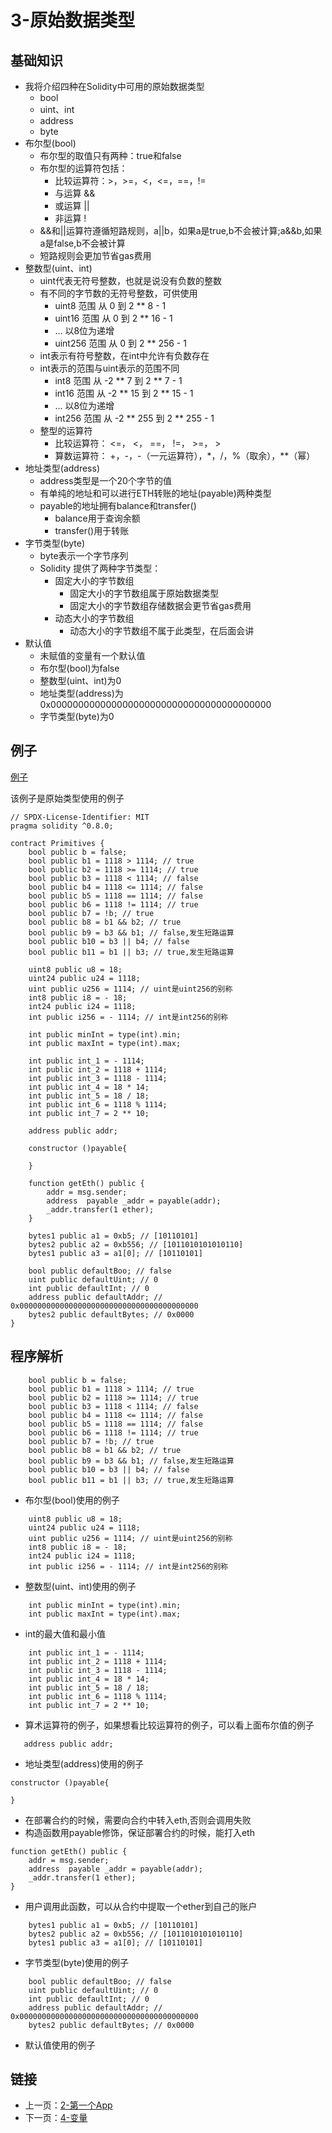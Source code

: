 # 3-原始数据类型

## 基础知识

* 我将介绍四种在Solidity中可用的原始数据类型
    * bool
    * uint、int
    * address
    * byte
* 布尔型(bool)
    * 布尔型的取值只有两种：true和false
    * 布尔型的运算符包括：
        * 比较运算符：>，>=，<，<=，==，!=
        * 与运算 &&
        * 或运算 ||
        * 非运算 !
    * &&和||运算符遵循短路规则，a||b，如果a是true,b不会被计算;a&&b,如果a是false,b不会被计算
    * 短路规则会更加节省gas费用
* 整数型(uint、int)
    * uint代表无符号整数，也就是说没有负数的整数
    * 有不同的字节数的无符号整数，可供使用
        * uint8 范围 从 0 到 2 ** 8 - 1
        * uint16 范围 从 0 到 2 ** 16 - 1
        * ... 以8位为递增
        * uint256 范围 从 0 到 2 ** 256 - 1
    * int表示有符号整数，在int中允许有负数存在
    * int表示的范围与uint表示的范围不同
        * int8 范围 从 -2 ** 7 到 2 ** 7 - 1
        * int16 范围 从 -2 ** 15 到 2 ** 15 - 1
        * ... 以8位为递增
        * int256 范围 从 -2 ** 255 到 2 ** 255 - 1
    * 整型的运算符
        * 比较运算符： <=， <， ==， !=， >=， >
        * 算数运算符： +，-，-（一元运算符），*，/，%（取余），**（幂）
* 地址类型(address)
    * address类型是一个20个字节的值
    * 有单纯的地址和可以进行ETH转账的地址(payable)两种类型
    * payable的地址拥有balance和transfer()
        * balance用于查询余额
        * transfer()用于转账
* 字节类型(byte)
    * byte表示一个字节序列
    * Solidity 提供了两种字节类型：
        * 固定大小的字节数组
            * 固定大小的字节数组属于原始数据类型
            * 固定大小的字节数组存储数据会更节省gas费用
        * 动态大小的字节数组
            * 动态大小的字节数组不属于此类型，在后面会讲
* 默认值
    * 未赋值的变量有一个默认值
    * 布尔型(bool)为false
    * 整数型(uint、int)为0
    * 地址类型(address)为0x0000000000000000000000000000000000000000
    * 字节类型(byte)为0

## 例子

[例子](../Primitives/Primitives.sol)

该例子是原始类型使用的例子

```solidity
// SPDX-License-Identifier: MIT
pragma solidity ^0.8.0;

contract Primitives {
    bool public b = false;
    bool public b1 = 1118 > 1114; // true
    bool public b2 = 1118 >= 1114; // true
    bool public b3 = 1118 < 1114; // false
    bool public b4 = 1118 <= 1114; // false
    bool public b5 = 1118 == 1114; // false
    bool public b6 = 1118 != 1114; // true
    bool public b7 = !b; // true
    bool public b8 = b1 && b2; // true
    bool public b9 = b3 && b1; // false,发生短路运算
    bool public b10 = b3 || b4; // false
    bool public b11 = b1 || b3; // true,发生短路运算

    uint8 public u8 = 18;
    uint24 public u24 = 1118;
    uint public u256 = 1114; // uint是uint256的别称
    int8 public i8 = - 18;
    int24 public i24 = 1118;
    int public i256 = - 1114; // int是int256的别称

    int public minInt = type(int).min;
    int public maxInt = type(int).max;

    int public int_1 = - 1114;
    int public int_2 = 1118 + 1114;
    int public int_3 = 1118 - 1114;
    int public int_4 = 18 * 14;
    int public int_5 = 18 / 18;
    int public int_6 = 1118 % 1114;
    int public int_7 = 2 ** 10;

    address public addr;

    constructor ()payable{

    }

    function getEth() public {
        addr = msg.sender;
        address  payable _addr = payable(addr);
        _addr.transfer(1 ether);
    }

    bytes1 public a1 = 0xb5; // [10110101]
    bytes2 public a2 = 0xb556; // [1011010101010110]
    bytes1 public a3 = a1[0]; // [10110101]

    bool public defaultBoo; // false
    uint public defaultUint; // 0
    int public defaultInt; // 0
    address public defaultAddr; // 0x0000000000000000000000000000000000000000
    bytes2 public defaultBytes; // 0x0000
}
```

## 程序解析

```solidity
    bool public b = false;
    bool public b1 = 1118 > 1114; // true
    bool public b2 = 1118 >= 1114; // true
    bool public b3 = 1118 < 1114; // false
    bool public b4 = 1118 <= 1114; // false
    bool public b5 = 1118 == 1114; // false
    bool public b6 = 1118 != 1114; // true
    bool public b7 = !b; // true
    bool public b8 = b1 && b2; // true
    bool public b9 = b3 && b1; // false,发生短路运算
    bool public b10 = b3 || b4; // false
    bool public b11 = b1 || b3; // true,发生短路运算
```

* 布尔型(bool)使用的例子

```solidity
    uint8 public u8 = 18;
    uint24 public u24 = 1118;
    uint public u256 = 1114; // uint是uint256的别称
    int8 public i8 = - 18;
    int24 public i24 = 1118;
    int public i256 = - 1114; // int是int256的别称
```

* 整数型(uint、int)使用的例子

```solidity
    int public minInt = type(int).min;
    int public maxInt = type(int).max;
```

* int的最大值和最小值

```solidity
    int public int_1 = - 1114;
    int public int_2 = 1118 + 1114;
    int public int_3 = 1118 - 1114;
    int public int_4 = 18 * 14;
    int public int_5 = 18 / 18;
    int public int_6 = 1118 % 1114;
    int public int_7 = 2 ** 10;
```

* 算术运算符的例子，如果想看比较运算符的例子，可以看上面布尔值的例子

```solidity
   address public addr;
```

* 地址类型(address)使用的例子

```solidity
constructor ()payable{

}
```

* 在部署合约的时候，需要向合约中转入eth,否则会调用失败
* 构造函数用payable修饰，保证部署合约的时候，能打入eth

```solidity
function getEth() public {
    addr = msg.sender;
    address  payable _addr = payable(addr);
    _addr.transfer(1 ether);
}
```

* 用户调用此函数，可以从合约中提取一个ether到自己的账户

```solidity
    bytes1 public a1 = 0xb5; // [10110101]
    bytes2 public a2 = 0xb556; // [1011010101010110]
    bytes1 public a3 = a1[0]; // [10110101]
```

* 字节类型(byte)使用的例子

```solidity
    bool public defaultBoo; // false
    uint public defaultUint; // 0
    int public defaultInt; // 0
    address public defaultAddr; // 0x0000000000000000000000000000000000000000
    bytes2 public defaultBytes; // 0x0000
```

* 默认值使用的例子

## 链接

* 上一页：[2-第一个App](../FirstApp/FirstApp.md)
* 下一页：[4-变量](../Variables/Variables.md)
